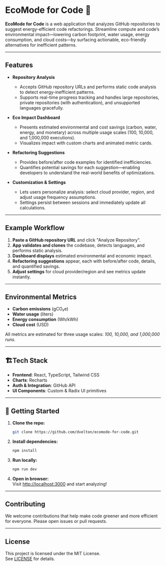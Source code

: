 # EcoMode for Code 🌱 

**EcoMode for Code** is a web application that analyzes GitHub repositories to suggest energy-efficient code refactorings. Streamline compute and code’s environmental impact—lowering carbon footprint, water usage, energy consumption, and cloud costs—by surfacing actionable, eco-friendly alternatives for inefficient patterns.

---

## Features

- **Repository Analysis**  
  - Accepts GitHub repository URLs and performs static code analysis to detect energy-inefficient patterns.
  - Supports real-time progress tracking and handles large repositories, private repositories (with authentication), and unsupported languages gracefully.

- **Eco Impact Dashboard**  
  - Presents estimated environmental and cost savings (carbon, water, energy, and monetary) across multiple usage scales (100, 10,000, and 1,000,000 executions).
  - Visualizes impact with custom charts and animated metric cards.

- **Refactoring Suggestions**  
  - Provides before/after code examples for identified inefficiencies.
  - Quantifies potential savings for each suggestion—enabling developers to understand the real-world benefits of optimizations.

- **Customization & Settings**  
  - Lets users personalize analysis: select cloud provider, region, and adjust usage frequency assumptions.
  - Settings persist between sessions and immediately update all calculations.

---

## Example Workflow

1. **Paste a GitHub repository URL** and click "Analyze Repository".
2. **App validates and clones** the codebase, detects languages, and performs static analysis.
3. **Dashboard displays** estimated environmental and economic impact.
4. **Refactoring suggestions** appear, each with before/after code, details, and quantified savings.
5. **Adjust settings** for cloud provider/region and see metrics update instantly.

---

## Environmental Metrics

- **Carbon emissions** (gCO₂e)
- **Water usage** (liters)
- **Energy consumption** (Wh/kWh)
- **Cloud cost** (USD)

All metrics are estimated for three usage scales: *100, 10,000, and 1,000,000 runs.*

---

## 🏗Tech Stack

- **Frontend**: React, TypeScript, Tailwind CSS
- **Charts**: Recharts
- **Auth & Integration**: GitHub API
- **UI Components**: Custom & Radix UI primitives

---

## 🚀 Getting Started

1. **Clone the repo:**  
   ```bash
   git clone https://github.com/dvelton/ecomode-for-code.git
   ```
2. **Install dependencies:**  
   ```bash
   npm install
   ```
3. **Run locally:**  
   ```bash
   npm run dev
   ```
4. **Open in browser:**  
   Visit [http://localhost:3000](http://localhost:3000) and start analyzing!

---

## Contributing

We welcome contributions that help make code greener and more efficient for everyone. Please open issues or pull requests.

---

## License

This project is licensed under the MIT License.  
See [LICENSE](./LICENSE) for details.

